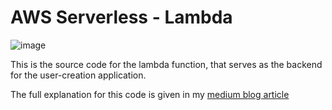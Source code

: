 # AWS Serverless - Lambda
![image](https://user-images.githubusercontent.com/54572908/147640842-5cce8bb0-dc5f-4a53-8ca3-f469c3514037.png)

This is the source code for the lambda function, that serves as the backend for the user-creation application.

The full explanation for this code is given in my [medium blog article](https://vishakhavel.medium.com/aws-lambda-writing-slick-seamless-and-scalable-software-fc12c95da474)




